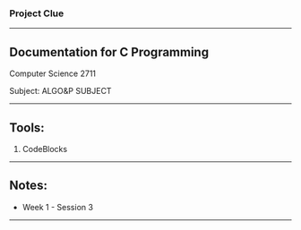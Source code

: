 ### Project Clue

________________________________________

## Documentation for C Programming 
Computer Science 2711

Subject: ALGO&P SUBJECT

________________________________________

## Tools: 
1. CodeBlocks
________________________________________

## Notes: 
- Week 1 - Session 3
________________________________________
